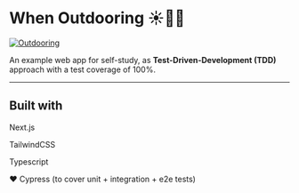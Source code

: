 # When Outdooring ☀️🚴‍♀️

[![Outdooring](https://img.shields.io/endpoint?url=https://dashboard.cypress.io/badge/detailed/p376js&style=flat-square&logo=cypress)](https://dashboard.cypress.io/projects/p376js/runs)

An example web app for self-study, as **Test-Driven-Development (TDD)** approach with a test coverage of 100%.

---

## Built with

Next.js

TailwindCSS

Typescript

♥️ Cypress (to cover unit + integration + e2e tests)
